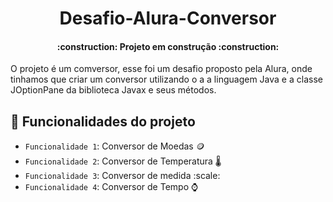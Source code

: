 <h1 align="center">Desafio-Alura-Conversor</h1> 

<h4 align="center"> 
    :construction:  Projeto em construção  :construction:
</h4>

O projeto é um comversor, esse foi um desafio proposto pela Alura, onde tinhamos que criar um conversor utilizando o a a linguagem Java e a classe JOptionPane da biblioteca Javax e seus métodos.

## :hammer: Funcionalidades do projeto

- `Funcionalidade 1`: Conversor de Moedas :coin:
- `Funcionalidade 2`: Conversor de Temperatura :thermometer:
- `Funcionalidade 3`: Conversor de medida :scale:
- `Funcionalidade 4`: Conversor de Tempo :watch:

